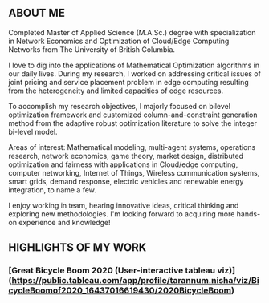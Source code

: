 ## ABOUT ME
Completed Master of Applied Science (M.A.Sc.) degree with specialization in Network Economics and Optimization of Cloud/Edge Computing Networks from The University of British Columbia.

I love to dig into the applications of Mathematical Optimization algorithms in our daily lives. During my research, I worked on addressing critical issues of joint pricing and service placement problem in edge computing resulting from the heterogeneity and limited capacities of edge resources. 

To accomplish my research objectives,  I majorly focused on bilevel optimization framework and customized column-and-constraint generation method from the adaptive robust optimization literature to solve the integer bi-level model. 

Areas of interest: 
Mathematical modeling, multi-agent systems, operations research, network economics, game theory, market design, distributed optimization and fairness with applications in Cloud/edge computing, computer networking, Internet of Things, Wireless communication systems, smart grids, demand response, electric vehicles and renewable energy integration, to name a few.

I enjoy working in team, hearing innovative ideas, critical thinking and exploring new methodologies.  I'm looking forward to acquiring more hands-on experience and knowledge!

## HIGHLIGHTS OF MY WORK
### [Great Bicycle Boom 2020 (User-interactive tableau viz)] (https://public.tableau.com/app/profile/tarannum.nisha/viz/BicycleBoomof2020_16437016619430/2020BicycleBoom)
[](https://github.com/tnisha67/tnisha67/blob/main/GBB2020.png)
